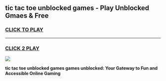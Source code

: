 
## tic tac toe unblocked games - Play Unblocked Gmaes & Free
<h3>
<a href="https://premium.freeplayer.one?title=tic_tac_toe_unblocked_games&ref=20F">CLICK TO PLAY</a></h3>
<hr>

<h3>
<a href="https://premium.freeplayer.one?title=tic_tac_toe_unblocked_games&ref=20F">CLICK 2 PLAY</a>
  
</h3>

<a href="https://premium.freeplayer.one?title=tic_tac_toe_unblocked_games&ref=20F/"><img src="https://clearcache.store/games.png"></a>


**tic tac toe unblocked games games unblocked: Your Gateway to Fun and Accessible Online Gaming**

